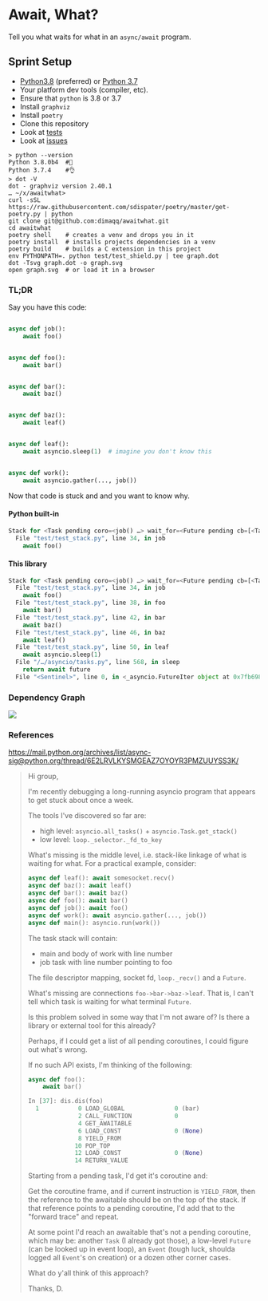 # Await, What?

Tell you what waits for what in an `async/await` program.

## Sprint Setup

* [Python3.8](https://www.python.org/downloads/release/python-380b4/) (preferred) or [Python 3.7](https://www.python.org/downloads/release/python-374/)
* Your platform dev tools (compiler, etc).
* Ensure that `python` is 3.8 or 3.7
* Install `graphviz`
* Install `poetry`
* Clone this repository
* Look at [tests](https://github.com/dimaqq/awaitwhat/tree/master/test)
* Look at [issues](https://github.com/dimaqq/awaitwhat/issues)

```
> python --version
Python 3.8.0b4  #🧡
Python 3.7.4    #👌
> dot -V
dot - graphviz version 2.40.1
… ~/x/awaitwhat>
curl -sSL https://raw.githubusercontent.com/sdispater/poetry/master/get-poetry.py | python
git clone git@github.com:dimaqq/awaitwhat.git
cd awaitwhat
poetry shell    # creates a venv and drops you in it
poetry install  # installs projects dependencies in a venv
poetry build    # builds a C extension in this project
env PYTHONPATH=. python test/test_shield.py | tee graph.dot
dot -Tsvg graph.dot -o graph.svg
open graph.svg  # or load it in a browser
```

### TL;DR

Say you have this code:
```py

async def job():
    await foo()


async def foo():
    await bar()


async def bar():
    await baz()


async def baz():
    await leaf()


async def leaf():
    await asyncio.sleep(1)  # imagine you don't know this


async def work():
    await asyncio.gather(..., job())
```

Now that code is stuck and and you want to know why.

#### Python built-in
```py
Stack for <Task pending coro=<job() …> wait_for=<Future pending cb=[<TaskWakeupMethWrapper …>()]> cb=[…]> (most recent call last):
  File "test/test_stack.py", line 34, in job
    await foo()
```

#### This library
```py
Stack for <Task pending coro=<job() …> wait_for=<Future pending cb=[<TaskWakeupMethWrapper …>()]> cb=[…]> (most recent call last):
  File "test/test_stack.py", line 34, in job
    await foo()
  File "test/test_stack.py", line 38, in foo
    await bar()
  File "test/test_stack.py", line 42, in bar
    await baz()
  File "test/test_stack.py", line 46, in baz
    await leaf()
  File "test/test_stack.py", line 50, in leaf
    await asyncio.sleep(1)
  File "/…/asyncio/tasks.py", line 568, in sleep
    return await future
  File "<Sentinel>", line 0, in <_asyncio.FutureIter object at 0x7fb6981690d8>: …
```

### Dependency Graph

<img src="https://raw.github.com/dimaqq/awaitwhat/master/doc/test_future.svg?sanitize=true">

### References

https://mail.python.org/archives/list/async-sig@python.org/thread/6E2LRVLKYSMGEAZ7OYOYR3PMZUUYSS3K/

> Hi group,
>
> I'm recently debugging a long-running asyncio program that appears to get stuck about once a week.
>
> The tools I've discovered so far are:
> * high level: `asyncio.all_tasks()` + `asyncio.Task.get_stack()`
> * low level: `loop._selector._fd_to_key`
>
> What's missing is the middle level, i.e. stack-like linkage of what is waiting for what. For a practical example, consider:
>
> ```py
> async def leaf(): await somesocket.recv()
> async def baz(): await leaf()
> async def bar(): await baz()
> async def foo(): await bar()
> async def job(): await foo()
> async def work(): await asyncio.gather(..., job())
> async def main(): asyncio.run(work())
> ```
>
> The task stack will contain:
> * main and body of work with line number
> * job task with line number pointing to foo
>
> The file descriptor mapping, socket fd, `loop._recv()` and a `Future`.
>
> What's missing are connections `foo->bar->baz->leaf`.
> That is, I can't tell which task is waiting for what terminal `Future`.
>
> Is this problem solved in some way that I'm not aware of?
> Is there a library or external tool for this already?
>
> Perhaps, if I could get a list of all pending coroutines, I could figure out what's wrong.
>
> If no such API exists, I'm thinking of the following:
>
> ```py
> async def foo():
>     await bar()
>
> In [37]: dis.dis(foo)
>   1           0 LOAD_GLOBAL              0 (bar)
>               2 CALL_FUNCTION            0
>               4 GET_AWAITABLE
>               6 LOAD_CONST               0 (None)
>               8 YIELD_FROM
>              10 POP_TOP
>              12 LOAD_CONST               0 (None)
>              14 RETURN_VALUE
> ```
>
> Starting from a pending task, I'd get it's coroutine and:
>
> Get the coroutine frame, and if current instruction is `YIELD_FROM`, then the reference to the awaitable should be on the top of the stack.
> If that reference points to a pending coroutine, I'd add that to the "forward trace" and repeat.
>
> At some point I'd reach an awaitable that's not a pending coroutine, which may be: another `Task` (I already got those), a low-level `Future` (can be looked up in event loop), an `Event` (tough luck, shoulda logged all `Event`'s on creation) or a dozen other corner cases.
>
> What do y'all think of this approach?
>
> Thanks,
> D.
